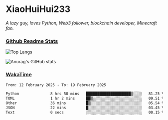# XiaoHuiHui233

*A lazy guy, loves Python, Web3 follower, blockchain developer, Minecraft fan.*

### [Github Readme Stats](https://github.com/anuraghazra/github-readme-stats)

![Top Langs](https://github-readme-stats.vercel.app/api/top-langs/?username=XiaoHuiHui233&layout=compact&theme=github_dark)

![Anurag's GitHub stats](https://github-readme-stats.vercel.app/api?username=XiaoHuiHui233&show_icons=true&theme=github_dark)

### [WakaTime](https://wakatime.com)

<!--START_SECTION:waka-->

```txt
From: 12 February 2025 - To: 19 February 2025

Python              8 hrs 50 mins   ████████████████████▒░░░░   81.25 %
TOML                1 hr 2 mins     ██▒░░░░░░░░░░░░░░░░░░░░░░   09.51 %
Other               36 mins         █▒░░░░░░░░░░░░░░░░░░░░░░░   05.54 %
JSON                22 mins         █░░░░░░░░░░░░░░░░░░░░░░░░   03.45 %
Text                0 secs          ░░░░░░░░░░░░░░░░░░░░░░░░░   00.15 %
```

<!--END_SECTION:waka-->
